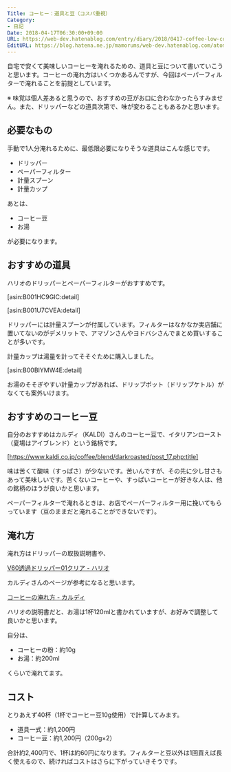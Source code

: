 ```yaml
---
Title: コーヒー：道具と豆（コスパ重視）
Category:
- 日記
Date: 2018-04-17T06:30:00+09:00
URL: https://web-dev.hatenablog.com/entry/diary/2018/0417-coffee-low-cost
EditURL: https://blog.hatena.ne.jp/mamorums/web-dev.hatenablog.com/atom/entry/17391345971634775539
---
```


自宅で安くて美味しいコーヒーを淹れるための、道具と豆について書いていこうと思います。コーヒーの淹れ方はいくつかあるんですが、今回はペーパーフィルターで淹れることを前提としています。

※ 味覚は個人差あると思うので、おすすめの豆がお口に合わなかったらすみません。また、ドリッパーなどの道具次第で、味が変わることもあるかと思います。


## 必要なもの
手動で1人分淹れるために、最低限必要になりそうな道具はこんな感じです。

- ドリッパー
- ペーパーフィルター
- 計量スプーン
- 計量カップ

あとは、

- コーヒー豆
- お湯

が必要になります。


## おすすめの道具
ハリオのドリッパーとペーパーフィルターがおすすめです。

[asin:B001HC9GIC:detail]

[asin:B001U7CVEA:detail]

ドリッパーには計量スプーンが付属しています。フィルターはなかなか実店舗に置いてないのがデメリットで、アマゾンさんやヨドバシさんでまとめ買いすることが多いです。

計量カップは湯量を計ってそそぐために購入しました。

[asin:B00BIYMW4E:detail]

お湯のそそぎやすい計量カップがあれば、ドリップポット（ドリップケトル）がなくても案外いけます。


## おすすめのコーヒー豆
自分のおすすめはカルディ（KALDI）さんのコーヒー豆で、イタリアンロースト（夏場はアイブレンド）という銘柄です。

[https://www.kaldi.co.jp/coffee/blend/darkroasted/post_17.php:title]

味は苦くて酸味（すっぱさ）が少ないです。苦いんですが、その先に少し甘さもあって美味しいです。苦くないコーヒーや、すっぱいコーヒーが好きな人は、他の銘柄のほうが良いかと思います。

ペーパーフィルターで淹れるときは、お店でペーパーフィルター用に挽いてもらっています（豆のままだと淹れることができないです）。


## 淹れ方
淹れ方はドリッパーの取扱説明書や、

[V60透過ドリッパー01クリア - ハリオ](https://www.hario.com/seihin/productdetail.php?product=VD-01T)

カルディさんのページが参考になると思います。

[コーヒーの淹れ方 - カルディ](https://www.kaldi.co.jp/coffee/howto.php)


ハリオの説明書だと、お湯は1杯120mlと書かれていますが、お好みで調整して良いかと思います。

自分は、

- コーヒーの粉：約10g
- お湯：約200ml

くらいで淹れてます。


## コスト
とりあえず40杯（1杯でコーヒー豆10g使用）で計算してみます。

- 道具一式：約1,200円
- コーヒー豆：約1,200円（200g×2）

合計約2,400円で、1杯は約60円になります。フィルターと豆以外は1回買えば長く使えるので、続ければコストはさらに下がっていきそうです。
